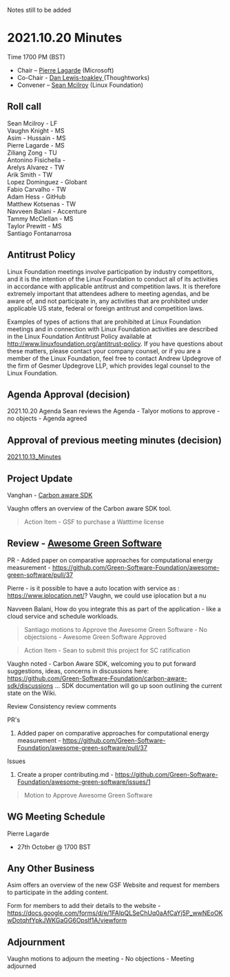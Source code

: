 Notes still to be added

# 2021.10.20 Minutes
Time 1700 PM (BST)

- Chair – [Pierre Lagarde](https://www.linkedin.com/in/pierlag/) (Microsoft) 
- Co-Chair - [Dan Lewis-toakley ](https://www.linkedin.com/in/danlewistoakley/) (Thoughtworks)
- Convener – [Sean Mcilroy](https://www.linkedin.com/in/sean-mcilroy-bb3b5548/) (Linux Foundation)
  
## Roll call 

Sean Mcilroy - LF <br>
Vaughn Knight - MS<br>
Asim - Hussain - MS<br>
Pierre Lagarde - MS<br>
Ziliang Zong - TU<br>
Antonino Fisichella -  <br>
Arelys Alvarez - TW<br>
Arik Smith - TW<br>
Lopez Dominguez - Globant<br>
Fabio Carvalho - TW <br>
Adam Hess - GitHub   <br>
Matthew Kotsenas - TW   <br>
Navveen Balani - Accenture  <br>
Tammy McClellan - MS <br>
Taylor Prewitt - MS  <br>
Santiago Fontanarrosa <br>
  
## Antitrust Policy
Linux Foundation meetings involve participation by industry competitors, and it is the intention of the Linux Foundation to conduct 
all of its activities in accordance with applicable antitrust and competition laws. 
It is therefore extremely important that attendees adhere to meeting agendas, and be aware of, and not participate in, any activities 
that are prohibited under applicable US state, federal or foreign antitrust and competition laws.

Examples of types of actions that are prohibited at Linux Foundation meetings and in connection with Linux Foundation activities are 
described in the Linux Foundation Antitrust Policy available at http://www.linuxfoundation.org/antitrust-policy. 
If you have questions about these matters, please contact your company counsel, or if you are a member of the Linux Foundation, 
feel free to contact Andrew Updegrove of the firm of Gesmer Updegrove LLP, which provides legal counsel to the Linux Foundation.
  
## Agenda Approval (decision) 
2021.10.20 Agenda
Sean reviews the Agenda - Talyor motions to approve - no objects - Agenda agreed
  
## Approval of previous meeting minutes (decision)
[2021.10.13_Minutes](https://github.com/Green-Software-Foundation/innovation_wg/blob/main/Agenda_Minutes/20210913_Minutes.md)

## Project Update

Vanghan - [Carbon aware SDK](https://github.com/Green-Software-Foundation/carbon-aware-sdk)

Vaughn offers an overview of the Carbon aware SDK tool. 


> Action Item - GSF to purchase a Watttime license

## Review - [Awesome Green Software](https://github.com/Green-Software-Foundation/awesome-green-software)

PR - Added paper on comparative approaches for computational energy measurement - https://github.com/Green-Software-Foundation/awesome-green-software/pull/37

Pierre - is it possible to have a auto location with service as : https://www.iplocation.net/? Vaughn, we could use iplocation but a nu

Navveen Balani, How do you integrate this as part of the application - like a cloud service and schedule workloads. 

> Santiago motions to Approve the Awesome Green Software - No objectsions - Awesome Green Software Approved

> Action Item - Sean to submit this project for SC ratification

Vaughn noted -  Carbon Aware SDK, welcoming you to put forward suggestions, ideas, concerns in discussions here: https://github.com/Green-Software-Foundation/carbon-aware-sdk/discussions ... SDK documentation will go up soon outlining the current state on the Wiki.

Review Consistency review comments

PR's  
1. Added paper on comparative approaches for computational energy measurement - https://github.com/Green-Software-Foundation/awesome-green-software/pull/37

Issues
1. Create a proper contributing.md - https://github.com/Green-Software-Foundation/awesome-green-software/issues/1

> Motion to Approve Awesome Green Software

## WG Meeting Schedule
Pierre Lagarde
- 27th October @ 1700 BST

## Any Other Business

Asim offers an overview of the new GSF Website and request for members to participate in the adding content.

Form for members to add their details to the website - https://docs.google.com/forms/d/e/1FAIpQLSeChUq0aAfCaYj5P_wwNEoOKwDotqhfYpkJWKGaGG6Opslf1A/viewform

## Adjournment

Vaughn motions to adjourn the meeting - No objections - Meeting adjourned
